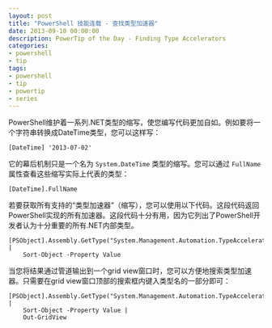 ```yaml
---
layout: post
title: "PowerShell 技能连载 - 查找类型加速器"
date: 2013-09-10 00:00:00
description: PowerTip of the Day - Finding Type Accelerators
categories:
- powershell
- tip
tags:
- powershell
- tip
- powertip
- series
---
```

PowerShell维护着一系列.NET类型的缩写，使您编写代码更加自如。例如要将一个字符串转换成DateTime类型，您可以这样写：

	[DateTime] '2013-07-02'

它的幕后机制只是一个名为 `System.DateTime` 类型的缩写。您可以通过 `FullName` 属性查看这些缩写实际上代表的类型：

	[DateTime].FullName

若要获取所有支持的“类型加速器”（缩写），您可以使用以下代码。这段代码返回PowerShell实现的所有加速器。这段代码十分有用，因为它列出了PowerShell开发者认为十分重要的所有.NET内部类型。

	[PSObject].Assembly.GetType("System.Management.Automation.TypeAccelerators")::Get |
		Sort-Object -Property Value 

当您将结果通过管道输出到一个grid view窗口时，您可以方便地搜索类型加速器。只需要在grid view窗口顶部的搜索框内键入类型名的一部分即可：

	[PSObject].Assembly.GetType("System.Management.Automation.TypeAccelerators")::Get |
		Sort-Object -Property Value |
		Out-GridView


<!--本文国际来源：[Finding Type Accelerators](http://community.idera.com/powershell/powertips/b/tips/posts/finding-type-accelerators)-->
